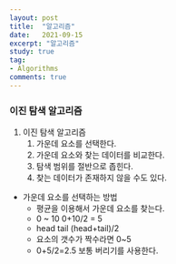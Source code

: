 ```yaml
---
layout: post
title:  "알고리즘"
date:   2021-09-15
excerpt: "알고리즘"
study: true
tag:
- Algorithms 
comments: true
---
```





### 이진 탐색 알고리즘

1. 이진 탐색 알고리즘
   1. 가운데 요소를 선택한다.
   2. 가운데 요소와 찾는 데이터를 비교한다.
   3. 탐색 범위를 절반으로 좁힌다.
   4. 찾는 데이터가 존재하지 않을 수도 있다.
*  가운데 요소를 선택하는 방법
    *  평균을 이용해서 가운데 요소를 찾는다.
    * 0 ~ 10 0+10/2 = 5
    * head tail (head+tail)/2
    * 요소의 갯수가 짝수라면 0~5
    * 0+5/2=2.5 보통 버리기를 사용한다.